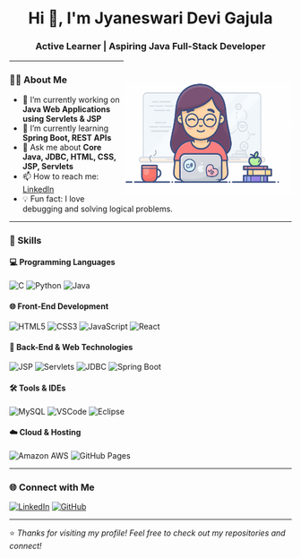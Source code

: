 <h1 align="center">Hi 👋, I'm Jyaneswari Devi Gajula</h1>
<h3 align="center">Active Learner | Aspiring Java Full-Stack Developer</h3>

<img align="right" alt="Girl Coding" width="300" style="margin-top: 40px;" src="https://raw.githubusercontent.com/JYANESWARI/JYANESWARI/main/coder-girl.png">


---

### 👩‍💻 About Me

- 🔭 I’m currently working on **Java Web Applications using Servlets & JSP**
- 🌱 I’m currently learning **Spring Boot, REST APIs**
- 💬 Ask me about **Core Java, JDBC, HTML, CSS, JSP, Servlets**
- 📫 How to reach me: [LinkedIn](https://www.linkedin.com/in/jyaneswari-devi-gajula-025672214/)
- 💡 Fun fact: I love debugging and solving logical problems.

---

### 🚀 Skills

#### 💻 Programming Languages
![C](https://img.shields.io/badge/C-%2300599C.svg?style=flat&logo=c&logoColor=white)
![Python](https://img.shields.io/badge/Python-%233776AB.svg?style=flat&logo=python&logoColor=white)
![Java](https://img.shields.io/badge/Java-%23ED8B00.svg?style=flat&logo=java&logoColor=white)

#### 🌐 Front-End Development
![HTML5](https://img.shields.io/badge/HTML5-%23E34F26.svg?style=flat&logo=html5&logoColor=white)
![CSS3](https://img.shields.io/badge/CSS3-%231572B6.svg?style=flat&logo=css3&logoColor=white)
![JavaScript](https://img.shields.io/badge/JavaScript-%23F7DF1E.svg?style=flat&logo=javascript&logoColor=black)
![React](https://img.shields.io/badge/React-%2320232a.svg?style=flat&logo=react&logoColor=%2361DAFB)

#### 🔧 Back-End & Web Technologies
![JSP](https://img.shields.io/badge/JSP-blue.svg?style=flat)
![Servlets](https://img.shields.io/badge/Servlets-gray.svg?style=flat)
![JDBC](https://img.shields.io/badge/JDBC-lightgrey.svg?style=flat)
![Spring Boot](https://img.shields.io/badge/Spring%20Boot-6DB33F.svg?style=flat&logo=spring-boot&logoColor=white)

#### 🛠️ Tools & IDEs
![MySQL](https://img.shields.io/badge/MySQL-%2300f.svg?style=flat&logo=mysql&logoColor=white)
![VSCode](https://img.shields.io/badge/VS%20Code-007ACC?style=flat&logo=visual-studio-code&logoColor=white)
![Eclipse](https://img.shields.io/badge/Eclipse-2C2255?style=flat&logo=eclipse&logoColor=white)

#### ☁️ Cloud & Hosting
![Amazon AWS](https://img.shields.io/badge/Amazon%20AWS-FF9900?style=flat&logo=amazon-aws&logoColor=white)
![GitHub Pages](https://img.shields.io/badge/GitHub%20Pages-121013?style=flat&logo=github&logoColor=white)

---

### 🌐 Connect with Me

[![LinkedIn](https://img.shields.io/badge/LinkedIn-blue?style=flat&logo=linkedin&logoColor=white)](https://www.linkedin.com/in/jyaneswari-devi-gajula-025672214/)
[![GitHub](https://img.shields.io/badge/GitHub-100000?style=flat&logo=github&logoColor=white)](https://github.com/JYANESWARI)

---

⭐ *Thanks for visiting my profile! Feel free to check out my repositories and connect!*
